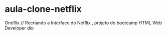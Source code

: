 # aula-clone-netflix
Oneflix // Recriando a Interface do Netflix , projeto do bootcamp HTML Web Developer dio
